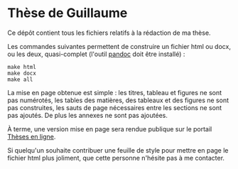 # Thèse de Guillaume

Ce dépôt contient tous les fichiers relatifs à la rédaction de ma thèse.

Les commandes suivantes permettent de construire un fichier html ou docx, ou les
deux, quasi-complet (l'outil [pandoc](http://pandoc.org) doit être installé) :

```
make html
make docx
make all
```

La mise en page obtenue est simple : les titres, tableau et figures ne sont pas
numérotés, les tables des matières, des tableaux et des figures ne sont pas
construites, les sauts de page nécessaires entre les sections ne sont pas
ajoutés. De plus les annexes ne sont pas ajoutées.

À terme, une version mise en page sera rendue publique sur le portail
[Thèses en ligne](https://tel.archives-ouvertes.fr).

Si quelqu'un souhaite contribuer une feuille de style pour mettre en page le
fichier html plus joliment, que cette personne n'hésite pas à me contacter.

